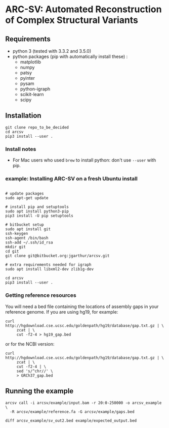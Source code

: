 # ARC-SV: Automated Reconstruction of Complex Structural Variants #

## Requirements ##


- python 3 (tested with 3.3.2 and 3.5.0)
- python packages (pip with automatically install these) :
  - matplotlib
  - numpy
  - patsy
  - pyinter
  - pysam
  - python-igraph
  - scikit-learn
  - scipy

## Installation ##

```
git clone repo_to_be_decided
cd arcsv
pip3 install --user .
```

### Install notes ###

- For Mac users who used `brew` to install python: don't use `--user` with pip.

### example: Installing ARC-SV on a fresh Ubuntu install ###

```

# update packages
sudo apt-get update

# install pip and setuptools
sudo apt install python3-pip
pip3 install -U pip setuptools

# bitbucket setup
sudo apt install git
ssh-keygen
ssh-agent /bin/bash
ssh-add ~/.ssh/id_rsa
mkdir git
cd git
git clone git@bitbucket.org:jgarthur/arcsv.git

# extra requirements needed for igraph
sudo apt install libxml2-dev zlib1g-dev

cd arcsv
pip3 install --user .

```

### Getting reference resources ###

You will need a bed file containing the locations of assembly gaps in your reference genome. If you are using hg19, for example:

```
curl http://hgdownload.cse.ucsc.edu/goldenpath/hg19/database/gap.txt.gz | \
     zcat | \
     cut -f2-4 > hg19_gap.bed
```

or for the NCBI version:

```
curl http://hgdownload.cse.ucsc.edu/goldenpath/hg19/database/gap.txt.gz | \
     zcat | \
     cut -f2-4 | \
     sed 's/^chr//' \
     > GRCh37_gap.bed
```


## Running the example ##

```
arcsv call -i arcsv/example/input.bam -r 20:0-250000 -o arcsv_example \
  -R arcsv/example/reference.fa -G arcsv/example/gaps.bed
  
diff arcsv_example/sv_out2.bed example/expected_output.bed
```
